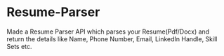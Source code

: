 # Resume-Parser
Made a Resume Parser API which parses your Resume(Pdf/Docx) and return the details like Name, Phone Number, Email, LinkedIn Handle, Skill Sets etc.
